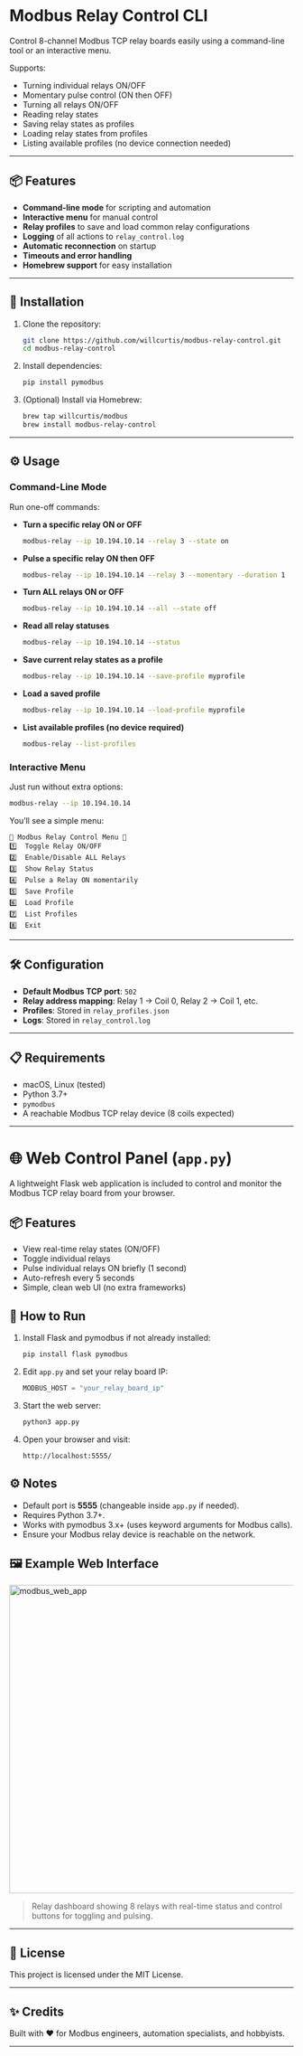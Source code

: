 # Modbus Relay Control CLI

Control 8-channel Modbus TCP relay boards easily using a command-line tool or an interactive menu.

Supports:
- Turning individual relays ON/OFF
- Momentary pulse control (ON then OFF)
- Turning all relays ON/OFF
- Reading relay states
- Saving relay states as profiles
- Loading relay states from profiles
- Listing available profiles (no device connection needed)

---

## 📦 Features

- **Command-line mode** for scripting and automation
- **Interactive menu** for manual control
- **Relay profiles** to save and load common relay configurations
- **Logging** of all actions to `relay_control.log`
- **Automatic reconnection** on startup
- **Timeouts and error handling**
- **Homebrew support** for easy installation

---

## 🚀 Installation

1. Clone the repository:
   ```bash
   git clone https://github.com/willcurtis/modbus-relay-control.git
   cd modbus-relay-control
   ```

2. Install dependencies:
   ```bash
   pip install pymodbus
   ```

3. (Optional) Install via Homebrew:
   ```bash
   brew tap willcurtis/modbus
   brew install modbus-relay-control
   ```

---

## ⚙️ Usage

### Command-Line Mode

Run one-off commands:

- **Turn a specific relay ON or OFF**
  ```bash
  modbus-relay --ip 10.194.10.14 --relay 3 --state on
  ```

- **Pulse a specific relay ON then OFF**
  ```bash
  modbus-relay --ip 10.194.10.14 --relay 3 --momentary --duration 1
  ```

- **Turn ALL relays ON or OFF**
  ```bash
  modbus-relay --ip 10.194.10.14 --all --state off
  ```

- **Read all relay statuses**
  ```bash
  modbus-relay --ip 10.194.10.14 --status
  ```

- **Save current relay states as a profile**
  ```bash
  modbus-relay --ip 10.194.10.14 --save-profile myprofile
  ```

- **Load a saved profile**
  ```bash
  modbus-relay --ip 10.194.10.14 --load-profile myprofile
  ```

- **List available profiles (no device required)**
  ```bash
  modbus-relay --list-profiles
  ```


### Interactive Menu

Just run without extra options:

```bash
modbus-relay --ip 10.194.10.14
```

You’ll see a simple menu:
```
🔹 Modbus Relay Control Menu 🔹
1️⃣  Toggle Relay ON/OFF
2️⃣  Enable/Disable ALL Relays
3️⃣  Show Relay Status
4️⃣  Pulse a Relay ON momentarily
5️⃣  Save Profile
6️⃣  Load Profile
7️⃣  List Profiles
8️⃣  Exit
```

---

## 🛠 Configuration

- **Default Modbus TCP port**: `502`
- **Relay address mapping**: Relay 1 → Coil 0, Relay 2 → Coil 1, etc.
- **Profiles**: Stored in `relay_profiles.json`
- **Logs**: Stored in `relay_control.log`

---

## 📋 Requirements

- macOS, Linux (tested)
- Python 3.7+
- `pymodbus`
- A reachable Modbus TCP relay device (8 coils expected)

---

# 🌐 Web Control Panel (`app.py`)

A lightweight Flask web application is included to control and monitor the Modbus TCP relay board from your browser.

## 📦 Features
- View real-time relay states (ON/OFF)
- Toggle individual relays
- Pulse individual relays ON briefly (1 second)
- Auto-refresh every 5 seconds
- Simple, clean web UI (no extra frameworks)

## 🚀 How to Run

1. Install Flask and pymodbus if not already installed:
   ```bash
   pip install flask pymodbus
   ```

2. Edit `app.py` and set your relay board IP:
   ```python
   MODBUS_HOST = "your_relay_board_ip"
   ```

3. Start the web server:
   ```bash
   python3 app.py
   ```

4. Open your browser and visit:
   ```
   http://localhost:5555/
   ```

## ⚙️ Notes
- Default port is **5555** (changeable inside `app.py` if needed).
- Requires Python 3.7+.
- Works with pymodbus 3.x+ (uses keyword arguments for Modbus calls).
- Ensure your Modbus relay device is reachable on the network.

## 🖼️ Example Web Interface

<img width="546" alt="modbus_web_app" src="https://github.com/user-attachments/assets/7af08e21-c799-4ab9-87ea-2fa59299f4ca" />

> Relay dashboard showing 8 relays with real-time status and control buttons for toggling and pulsing.

---

## 📜 License

This project is licensed under the MIT License.

---

## ✨ Credits

Built with ❤️ for Modbus engineers, automation specialists, and hobbyists.

---



